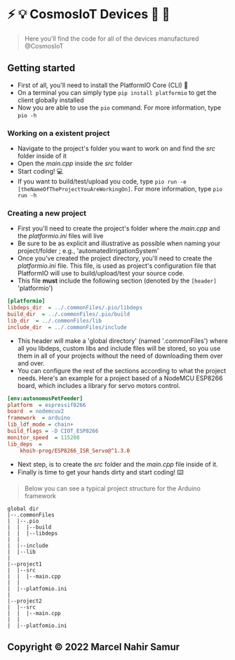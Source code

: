 # :zap: :bulb: CosmosIoT Devices :satellite: :electric_plug:

> Here you'll find the code for all of the devices manufactured @CosmosIoT 

## Getting started
* First of all, you'll need to install the PlatformIO Core (CLI) :ant:
* On a terminal you can simply type `pip install platformio` to get the client globally installed
* Now you are able to use the `pio` command. For more information, type `pio -h` 
### Working on a existent project
* Navigate to the project's folder you want to work on and find the *src* folder inside of it
* Open the *main.cpp* inside the *src* folder
* Start coding! :computer:
* If you want to build/test/upload you code, type `pio run -e [theNameOfTheProjectYouAreWorkingOn]`. For more information, type `pio run -h`
### Creating a new project
* First you'll need to create the project's folder where the *main.cpp* and the *platformio.ini* files will live
* Be sure to be as explicit and illustrative as possible when naming your project/folder ; e.g., 'automatedIrrigationSystem'
* Once you've created the project directory, you'll need to create the *platformio.ini* file. This file, is used as project's configuration file that PlatformIO will use to build/upload/test your source code.
* This file **must** include the following section (denoted by the `[header]` 'platformio')
```ini
[platformio]
libdeps_dir  = ../.commonFiles/.pio/libdeps
build_dir  = ../.commonFiles/.pio/build
lib_dir  = ../.commonFiles/lib
include_dir  = ../.commonFiles/include
```
* This header will make a 'global directory' (named '.commonFiles') where all you libdeps, custom libs and include files will be stored, so you use them in all of your projects without the need of downloading them over and over.
* You can configure the rest of the sections according to what the project needs. Here's an example for a project based of a NodeMCU ESP8266 board, which includes a library for servo motors control.
```ini
[env:autonomusPetFeeder]
platform  = espressif8266
board  = nodemcuv2
framework  = arduino
lib_ldf_mode = chain+
build_flags = -D CIOT_ESP8266
monitor_speed  = 115200
lib_deps  =
	khoih-prog/ESP8266_ISR_Servo@^1.3.0
```
* Next step, is to create the *src* folder and the *main.cpp* file inside of it.
* Finally is time to get your hands dirty and start coding! :keyboard:
> Below you can see a typical project structure for the Arduino framework
```sequence
global dir
|--.commonFiles
|  |--.pio
|  |  |--build
|  |  |--libdeps
|  |
|  |--include
|  |--lib
|	
|--project1
|  |--src
|  |  |--main.cpp
|  |	
|  |--platfomio.ini
|
|--project2
|  |--src
|  |  |--main.cpp
|  |
|  |--platfomio.ini
```
## Copyright © 2022 Marcel Nahir Samur